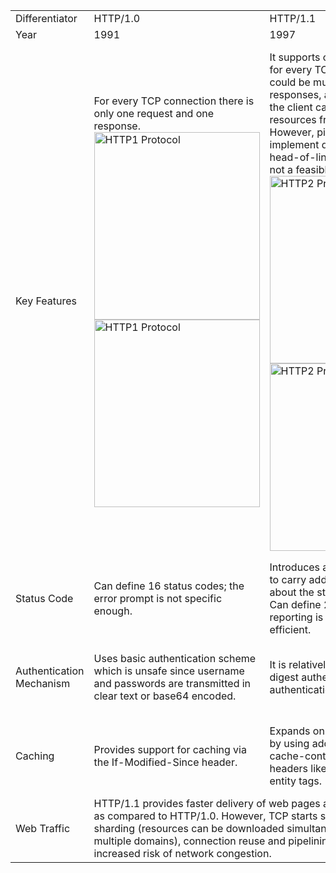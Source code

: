 <table class="table" width="100%" cellspacing="0" cellpadding="0">
<tbody>
<tr class="trhead">
<td>Differentiator</td>
<td>HTTP/1.0</td>
<td>HTTP/1.1</td>
<td>HTTP/2</td>
</tr>
<tr>
<td>Year</td>
<td>1991</td>
<td>1997</td>
<td>2015</td>
</tr>
<tr>
<td>Key Features</td>
<td>For every TCP connection there is only one request and one response.<br>
<img alt="HTTP1 Protocol" width="265" height="300" data-srcset="https://cheapsslsecurity.com/p/wp-content/uploads/2019/07/http1-265x300.png 265w, https://cheapsslsecurity.com/p/wp-content/uploads/2019/07/http1.png 373w" data-src="https://cheapsslsecurity.com/p/wp-content/uploads/2019/07/http1-265x300.png" data-sizes="(max-width: 265px) 100vw, 265px" class="alignright size-medium wp-image-416 lazyloaded" src="https://cheapsslsecurity.com/p/wp-content/uploads/2019/07/http1-265x300.png" sizes="(max-width: 265px) 100vw, 265px" srcset="https://cheapsslsecurity.com/p/wp-content/uploads/2019/07/http1-265x300.png 265w, https://cheapsslsecurity.com/p/wp-content/uploads/2019/07/http1.png 373w"><noscript><img class="alignright size-medium wp-image-416" src="https://cheapsslsecurity.com/p/wp-content/uploads/2019/07/http1-265x300.png" alt="HTTP1 Protocol" width="265" height="300" srcset="https://cheapsslsecurity.com/p/wp-content/uploads/2019/07/http1-265x300.png 265w, https://cheapsslsecurity.com/p/wp-content/uploads/2019/07/http1.png 373w" sizes="(max-width: 265px) 100vw, 265px" /></noscript></td>
<td>It supports connection reuse i.e. for every TCP connection there could be multiple requests and responses, and pipelining where the client can request several resources from the server at once. However, pipelining was hard to implement due to issues such as head-of-line blocking and was not a feasible solution.<br>
<img alt="HTTP2 Protocol" width="265" height="300" data-srcset="https://cheapsslsecurity.com/p/wp-content/uploads/2019/07/http2-265x300.png 265w, https://cheapsslsecurity.com/p/wp-content/uploads/2019/07/http2.png 376w" data-src="https://cheapsslsecurity.com/p/wp-content/uploads/2019/07/http2-265x300.png" data-sizes="(max-width: 265px) 100vw, 265px" class="alignright size-medium wp-image-417 lazyloaded" src="https://cheapsslsecurity.com/p/wp-content/uploads/2019/07/http2-265x300.png" sizes="(max-width: 265px) 100vw, 265px" srcset="https://cheapsslsecurity.com/p/wp-content/uploads/2019/07/http2-265x300.png 265w, https://cheapsslsecurity.com/p/wp-content/uploads/2019/07/http2.png 376w"><noscript><img class="alignright size-medium wp-image-417" src="https://cheapsslsecurity.com/p/wp-content/uploads/2019/07/http2-265x300.png" alt="HTTP2 Protocol" width="265" height="300" srcset="https://cheapsslsecurity.com/p/wp-content/uploads/2019/07/http2-265x300.png 265w, https://cheapsslsecurity.com/p/wp-content/uploads/2019/07/http2.png 376w" sizes="(max-width: 265px) 100vw, 265px" /></noscript></td>
<td>Uses multiplexing, where over a single TCP connection resources to be delivered are interleaved and arrive at the client almost at the same time. It is done using streams which can be prioritized, can have dependencies and individual flow control. It also provides a feature called server push that allows the server to send data that the client will need but has not yet requested.<br>
<img alt="HTTP3 Protocol" width="283" height="300" data-srcset="https://cheapsslsecurity.com/p/wp-content/uploads/2019/07/http3-283x300.png 283w, https://cheapsslsecurity.com/p/wp-content/uploads/2019/07/http3.png 351w" data-src="https://cheapsslsecurity.com/p/wp-content/uploads/2019/07/http3-283x300.png" data-sizes="(max-width: 283px) 100vw, 283px" class="alignright size-medium wp-image-418 lazyloaded" src="https://cheapsslsecurity.com/p/wp-content/uploads/2019/07/http3-283x300.png" sizes="(max-width: 283px) 100vw, 283px" srcset="https://cheapsslsecurity.com/p/wp-content/uploads/2019/07/http3-283x300.png 283w, https://cheapsslsecurity.com/p/wp-content/uploads/2019/07/http3.png 351w"><noscript><img class="alignright size-medium wp-image-418" src="https://cheapsslsecurity.com/p/wp-content/uploads/2019/07/http3-283x300.png" alt="HTTP3 Protocol" width="283" height="300" srcset="https://cheapsslsecurity.com/p/wp-content/uploads/2019/07/http3-283x300.png 283w, https://cheapsslsecurity.com/p/wp-content/uploads/2019/07/http3.png 351w" sizes="(max-width: 283px) 100vw, 283px" /></noscript></td>
</tr>
<tr>
<td>Status Code</td>
<td>Can define 16 status codes; the error prompt is not specific enough.</td>
<td>Introduces a warning header field to carry additional information about the status of a message. Can define 24 status codes, error reporting is quicker and more efficient.</td>
<td>Underlying semantics of HTTP such as headers, status codes remains the same.</td>
</tr>
<tr>
<td>Authentication Mechanism</td>
<td>Uses basic authentication scheme which is unsafe since username and passwords are transmitted in clear text or base64 encoded.</td>
<td>It is relatively secure since it uses digest authentication, NTLM authentication.</td>
<td>Security concerns from previous versions will continue to be seen in HTTP/2. However, it is better equipped to deal with them due to new TLS features like connection error of type Inadequate_Security.</td>
</tr>
<tr>
<td>Caching</td>
<td>Provides support for caching via the If-Modified-Since header.</td>
<td>Expands on the caching support by using additional headers like cache-control, conditional headers like If-Match and by using entity tags.</td>
<td>HTTP/2 does not change much in terms of caching. With the server push feature if the client finds the resources are already present in the cache, it can cancel the pushed stream.</td>
</tr>
<tr>
<td>Web Traffic</td>
<td colspan="2">HTTP/1.1 provides faster delivery of web pages and reduces web traffic as compared to HTTP/1.0. However, TCP starts slowly and with domain sharding (resources can be downloaded simultaneously by using multiple domains), connection reuse and pipelining, there is an increased risk of network congestion.</td>
<td>HTTP/2 utilizes multiplexing and server push to effectively reduce the page load time by a greater margin along with being less sensitive to network delays.</td>
</tr>
</tbody>
</table>
